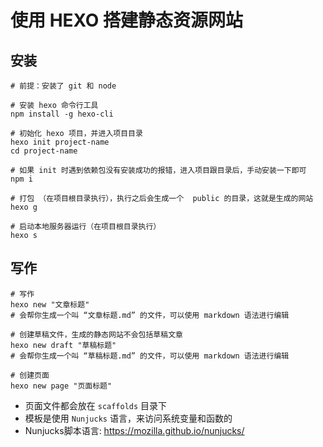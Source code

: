 
# 使用 HEXO 搭建静态资源网站

## 安装
```shell
# 前提：安装了 git 和 node

# 安装 hexo 命令行工具
npm install -g hexo-cli

# 初始化 hexo 项目，并进入项目目录
hexo init project-name
cd project-name

# 如果 init 时遇到依赖包没有安装成功的报错，进入项目跟目录后，手动安装一下即可
npm i

# 打包 （在项目根目录执行），执行之后会生成一个  public 的目录，这就是生成的网站
hexo g

# 启动本地服务器运行（在项目根目录执行）
hexo s
```

## 写作
```shell
# 写作
hexo new "文章标题"
# 会帮你生成一个叫 “文章标题.md” 的文件，可以使用 markdown 语法进行编辑

# 创建草稿文件，生成的静态网站不会包括草稿文章
hexo new draft "草稿标题"
# 会帮你生成一个叫 “草稿标题.md” 的文件，可以使用 markdown 语法进行编辑

# 创建页面
hexo new page "页面标题"
```
- 页面文件都会放在 ```scaffolds``` 目录下
- 模板是使用 ```Nunjucks``` 语言，来访问系统变量和函数的
- Nunjucks脚本语言: https://mozilla.github.io/nunjucks/
